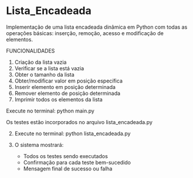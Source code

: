 # Lista_Encadeada
Implementação de uma lista encadeada dinâmica em Python com todas as operações básicas: inserção, remoção, acesso e modificação de elementos.

FUNCIONALIDADES
1. Criação da lista vazia
2. Verificar se a lista está vazia
3. Obter o tamanho da lista
4. Obter/modificar valor em posição específica
5. Inserir elemento em posição determinada
6. Remover elemento de posição determinada
7. Imprimir todos os elementos da lista

Execute no terminal:
   python main.py

 Os testes estão incorporados no arquivo lista_encadeada.py

2. Execute no terminal:
   python lista_encadeada.py

3. O sistema mostrará:
   - Todos os testes sendo executados
   - Confirmação para cada teste bem-sucedido
   - Mensagem final de sucesso ou falha


